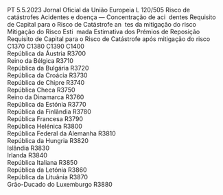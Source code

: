 PT  5.5.2023 Jornal Oficial da União Europeia L 120/505
 Risco de catástrofes Acidentes e doença — Concentração de aci ­
dentes  Requisito de Capital para 
o Risco de Catástrofe an ­
tes da mitigação do risco  Mitigação do Risco Esti ­
mada  Estimativa dos Prémios de 
Reposição  Requisito de Capital para 
o Risco de Catástrofe 
após mitigação do risco  
C1370  C1380  C1390  C1400  
República da Áustria  R3700  
Reino da Bélgica  R3710  
República da Bulgária  R3720  
República da Croácia  R3730  
República de Chipre  R3740  
República Checa  R3750  
Reino da Dinamarca  R3760  
República da Estónia  R3770  
República da Finlândia  R3780  
República Francesa  R3790  
República Helénica  R3800  
República Federal da Alemanha  R3810  
República da Hungria  R3820  
Islândia  R3830  
Irlanda  R3840  
República Italiana  R3850  
República da Letónia  R3860  
República da Lituânia  R3870  
Grão-Ducado do Luxemburgo  R3880